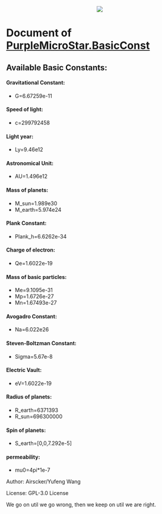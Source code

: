 <center><a href='https://airscker.github.io/Purple-Micro-Star/' ><img src='https://github.com/Airscker/Purple-Micro-Star/blob/Web/imgs/PMS.png?raw=true'></a></center>

# Document of <a href='https://airscker.github.io/Purple-Micro-Star/doc/BasicConst.html'>PurpleMicroStar.BasicConst</a>

## Available Basic Constants:
#### Gravitational Constant:
- G=6.67259e-11
#### Speed of light: 
- c=299792458    
#### Light year: 
- Ly=9.46e12
#### Astronomical Unit: 
- AU=1.496e12
#### Mass of planets:
- M_sun=1.989e30
- M_earth=5.974e24
#### Plank Constant:
- Plank_h=6.6262e-34
#### Charge of electron: 
- Qe=1.6022e-19
#### Mass of basic particles:
- Me=9.1095e-31
- Mp=1.6726e-27
- Mn=1.67493e-27
#### Avogadro Constant: 
- Na=6.022e26
#### Steven-Boltzman Constant:
- Sigma=5.67e-8
#### Electric Vault:
- eV=1.6022e-19  
#### Radius of planets:
- R_earth=6371393
- R_sun=696300000 
#### Spin of planets:
- S_earth=[0,0,7.292e-5]
#### permeability:
- mu0=4pi*1e-7



Author: Airscker/Yufeng Wang

License: GPL-3.0 License

We go on util we go wrong, then we keep on util we are right.



